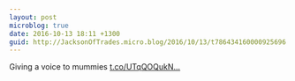 ```yaml
---
layout: post
microblog: true
date: 2016-10-13 18:11 +1300
guid: http://JacksonOfTrades.micro.blog/2016/10/13/t786434160000925696.html
---
```

Giving a voice to mummies [t.co/UTqQOQukN...](https://t.co/UTqQOQukNp)
